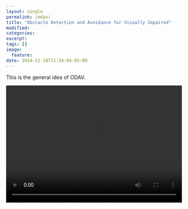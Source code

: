 ```yaml
---
layout: single
permalink: /odav/
title: "Obstacle Detection and Avoidance for Visually Impaired"
modified:
categories: 
excerpt:
tags: []
image:
  feature:
date: 2014-11-18T11:34:04-05:00
---
```


This is the general idea of ODAV.

<video width="480" height="320" controls="controls">
  <source src="/images/ODAV.mp4" type="video/mp4">
</video>
